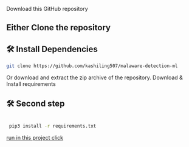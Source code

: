 

Download this GitHub repository

## Either Clone the repository
 
## 🛠️ Install Dependencies    
```bash
git clone https://github.com/kashiling507/malaware-detection-ml
```
        
Or download and extract the zip archive of the repository.
Download & Install requirements
 
## 🛠️ Second step  
```bash

 pip3 install -r requirements.txt

```
    
[run in this project click](https://malaware-detection-ml-fmgt7mh5sddixcbkqkeapps.streamlit.app/)
            


